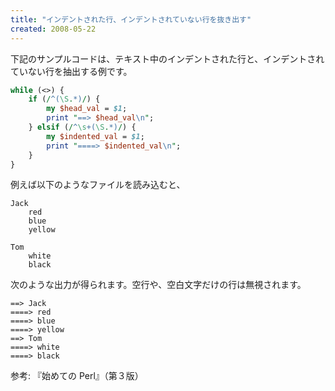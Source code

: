 ```yaml
---
title: "インデントされた行、インデントされていない行を抜き出す"
created: 2008-05-22
---
```


下記のサンプルコードは、テキスト中のインデントされた行と、インデントされていない行を抽出する例です。

~~~ perl
while (<>) {
    if (/^(\S.*)/) {
        my $head_val = $1;
        print "==> $head_val\n";
    } elsif (/^\s+(\S.*)/) {
        my $indented_val = $1;
        print "====> $indented_val\n";
    }
}
~~~

例えば以下のようなファイルを読み込むと、

~~~
Jack
    red
    blue
    yellow

Tom
    white
    black
~~~

次のような出力が得られます。空行や、空白文字だけの行は無視されます。

~~~
==> Jack
====> red
====> blue
====> yellow
==> Tom
====> white
====> black
~~~

参考: 『始めての Perl』（第３版）

